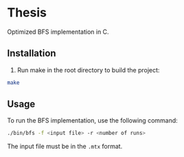 # Thesis

Optimized BFS implementation in C.

## Installation

1. Run make in the root directory to build the project:
  ```bash
  make
  ```

## Usage

To run the BFS implementation, use the following command:
```bash
./bin/bfs -f <input file> -r <number of runs>
```
The input file must be in the `.mtx` format.